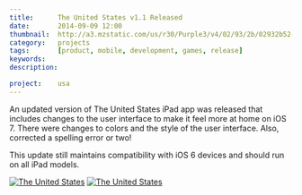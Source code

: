 ```yaml
---
title: 		The United States v1.1 Released
date: 		2014-09-09 12:00
thumbnail: 	http://a3.mzstatic.com/us/r30/Purple3/v4/02/93/2b/02932b52-b671-9400-177c-4c2ede537434/icon175x175.png
category:	projects
tags: 		[product, mobile, development, games, release]
keywords:
description:

project:	usa
---
```

An updated version of The United States iPad app was released that
includes changes to the user interface to make it feel more at home on
iOS 7. There were changes to colors and the style of the user interface.
Also, corrected a spelling error or two!


This update still maintains compatibility with iOS 6 devices and should
run on all iPad models.

[![The United States][1]][3]
[![The United States][2]][3]

  [1]: http://a3.mzstatic.com/us/r30/Purple3/v4/02/93/2b/02932b52-b671-9400-177c-4c2ede537434/icon175x175.png
  [2]: http://goodturn.stephenhouser.com/images/AvailableOnTheAppStore-Small.png
  [3]: http://itunes.apple.com/us/app/the-united-states/id503146680?ls=1&amp;mt=8

